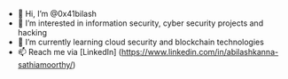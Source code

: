 - 👋 Hi, I’m @0x41bilash
- 👀 I’m interested in information security, cyber security projects and hacking
- 🌱 I’m currently learning cloud security and blockchain technologies
- 📫 Reach me via [LinkedIn] (https://www.linkedin.com/in/abilashkanna-sathiamoorthy/)

<!---
0x41bilash/0x41bilash is a ✨ special ✨ repository because its `README.md` (this file) appears on your GitHub profile.
You can click the Preview link to take a look at your changes.
--->
